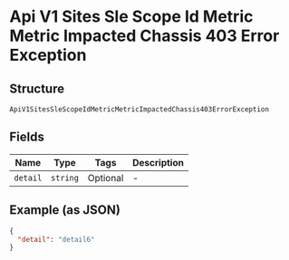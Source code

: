 
# Api V1 Sites Sle Scope Id Metric Metric Impacted Chassis 403 Error Exception

## Structure

`ApiV1SitesSleScopeIdMetricMetricImpactedChassis403ErrorException`

## Fields

| Name | Type | Tags | Description |
|  --- | --- | --- | --- |
| `detail` | `string` | Optional | - |

## Example (as JSON)

```json
{
  "detail": "detail6"
}
```

